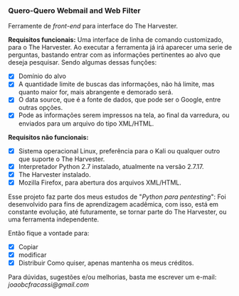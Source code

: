 ### Quero-Quero Webmail and Web Filter

Ferramente de _front-end_ para interface do The Harvester.

__Requisitos funcionais:__
Uma interface de linha de comando customizado, para o The Harvester.
Ao executar a ferramenta já irá aparecer uma serie de perguntas, bastando entrar com as informações pertinentes ao alvo que deseja pesquisar.
Sendo algumas dessas funções:
- [x] Domínio do alvo
- [x] A quantidade limite de buscas das informações, não há limite, mas quanto maior for, mais abrangente e demorado será.
- [x] O data source, que é a fonte de dados, que pode ser o Google, entre outras opções.
- [x] Pode as informações serem impressos na tela, ao final da varredura, ou enviados para um arquivo do tipo XML/HTML.

__Requisitos não funcionais:__
- [x] Sistema operacional Linux, preferência para o Kali ou qualquer outro que suporte o The Harvester.
- [x] Interpretador Python 2.7 instalado, atualmente na versão 2.7.17.
- [x] The Harvester instalado.
- [x] Mozilla Firefox, para abertura dos arquivos XML/HTML.

Esse projeto faz parte dos meus estudos de "_Python para pentesting_":
Foi desenvolvido para fins de aprendizagem acadêmica, com isso, está em constante evolução, 
até futuramente, se tornar parte do The Harvester, ou uma ferramenta independente.

Então fique a vontade para:
- [x] Copiar
- [x] modificar
- [x] Distribuir
Como quiser, apenas mantenha os meus créditos.

Para dúvidas, sugestões e/ou melhorias, basta me escrever um e-mail:
_joaobcfracassi@gmail.com_
